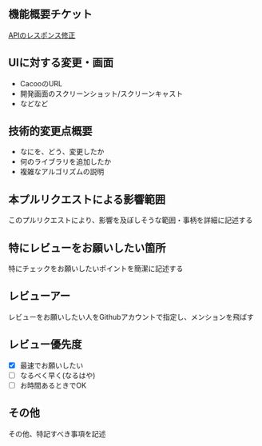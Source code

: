 ## 機能概要チケット
[APIのレスポンス修正](URL)

## UIに対する変更・画面
* CacooのURL
* 開発画面のスクリーンショット/スクリーンキャスト
* などなど

## 技術的変更点概要
* なにを、どう、変更したか
* 何のライブラリを追加したか
* 複雑なアルゴリズムの説明

## 本プルリクエストによる影響範囲
このプルリクエストにより、影響を及ぼしそうな範囲・事柄を詳細に記述する

## 特にレビューをお願いしたい箇所
特にチェックをお願いしたいポイントを簡潔に記述する

## レビューアー
レビューをお願いしたい人をGithubアカウントで指定し、メンションを飛ばす

## レビュー優先度
* [x] 最速でお願いしたい
* [ ] なるべく早く(なるはや)
* [ ] お時間あるときでOK

## その他
その他、特記すべき事項を記述
